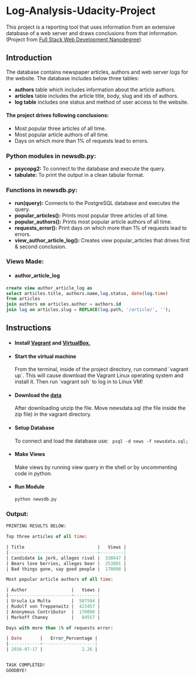 

# Log-Analysis-Udacity-Project
This project is a reporting tool that uses information from an extensive database of a web server and draws conclusions from that information.
(Project from [Full Stack Web Development Nanodegree](https://in.udacity.com/course/full-stack-web-developer-nanodegree--nd004/))

## Introduction
The database contains newspaper articles, authors and web server logs for the website. The database includes below three tables:
* **authors** table which includes information about the article authors.
* **articles** table includes the article title, body, slug and ids of authors.
* **log table** includes one status and method of user access to the website.

#### The project drives following conclusions:
* Most popular three articles of all time.
* Most popular article authors of all time.
* Days on which more than 1% of requests lead to errors.

### Python modules in newsdb.py:
* **psycopg2:** To connect to the database and execute the query.
* **tabulate:** To print the output in a clean tabular format.


### Functions in newsdb.py:
* **run(query):** Connects to the PostgreSQL database and executes the query.
* **popular_articles():** Prints most popular three articles of all time.
* **popular_authors():** Prints most popular article authors of all time.
* **requests_error():** Print days on which more than 1% of requests lead to errors.
* **view_author_article_log():** Creates view popular_articles that drives first & second conclusion.

### Views Made:
* <h4>author_article_log</h4>
```sql
create view author_article_log as
select articles.title, authors.name,log.status, date(log.time)
from articles
join authors on articles.author = authors.id
join log on articles.slug = REPLACE(log.path, '/article/', '');
```

## Instructions
* <h4>Install <a href="https://www.vagrantup.com/">Vagrant</a> and <a href="https://www.virtualbox.org/wiki/Downloads">VirtualBox.</a></h4>
* <h4>Start the virtual machine</h4>
  From the terminal, inside of the project directory, run command `vagrant up`. This will cause download the Vagrant Linux operating system and install it.
  Then run `vagrant ssh` to log in to Linux VM!
* <h4>Download the <a href="https://d17h27t6h515a5.cloudfront.net/topher/2016/August/57b5f748_newsdata/newsdata.zip">data</a></h4>
  After downloading unzip the file. Move newsdata.sql (the file inside the zip file) in the vagrant           directory.
* <h4>Setup Database</h4>
  To connect and load the database use:
  <code> psql -d news -f newsdata.sql; </code>
* <h4>Make Views</h4>
  Make views by running view query in the shell or by uncommenting code in python.
* <h4>Run Module</h4>
  <code>python newsdb.py</code>

### Output:
```sql
PRINTING RESULTS BELOW:

Top three articles of all time:

| Title                            |   Views |
|----------------------------------+---------|
| Candidate is jerk, alleges rival |  338647 |
| Bears love berries, alleges bear |  253801 |
| Bad things gone, say good people |  170098 |

Most popular article authors of all time:

| Author                 |   Views |
|------------------------+---------|
| Ursula La Multa        |  507594 |
| Rudolf von Treppenwitz |  423457 |
| Anonymous Contributor  |  170098 |
| Markoff Chaney         |   84557 |

Days with more than 1% of requests error:

| Date       |   Error_Percentage |
|------------+--------------------|
| 2016-07-17 |               2.26 |


TASK COMPLETED!
GOODBYE!
```
